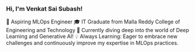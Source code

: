 

### Hi, I'm Venkat Sai Subash!
🌟 Aspiring MLOps Engineer
🎓 IT Graduate from Malla Reddy College of Engineering and Technology
🚀 Currently diving deep into the world of Deep Learning and Generative AI!
💡 Always Learning: Eager to embrace new challenges and continuously improve my expertise in MLOps practices.
